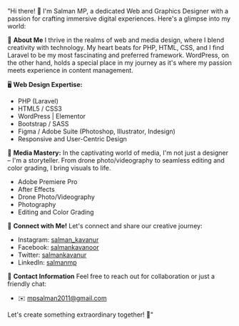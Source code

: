 "Hi there! 👋 I'm Salman MP, a dedicated Web and Graphics Designer with a passion for crafting immersive digital experiences. Here's a glimpse into my world:

🎨 **About Me**
I thrive in the realms of web and media design, where I blend creativity with technology. My heart beats for PHP, HTML, CSS, and I find Laravel to be my most fascinating and preferred framework. WordPress, on the other hand, holds a special place in my journey as it's where my passion meets experience in content management.

🖥️ **Web Design Expertise:**
- PHP (Laravel)
- HTML5 / CSS3
- WordPress | Elementor
- Bootstrap / SASS
- Figma / Adobe Suite (Photoshop, Illustrator, Indesign)
- Responsive and User-Centric Design

🎥 **Media Mastery:**
In the captivating world of media, I'm not just a designer – I'm a storyteller. From drone photo/videography to seamless editing and color grading, I bring visuals to life.
- Adobe Premiere Pro
- After Effects
- Drone Photo/Videography
- Photography
- Editing and Color Grading

🚀 **Connect with Me!**
Let's connect and share our creative journey:
- Instagram: [salman_kavanur](https://www.instagram.com/salman_kavanur/)
- Facebook: [salmankavanoor](https://www.facebook.com/salmankavanoor/)
- Twitter: [salmankavanur](https://www.twitter.com/salmankavanur/)
- LinkedIn: [salmanmp](https://www.linkedin.com/in/salmanmp/)

📧 **Contact Information**
Feel free to reach out for collaboration or just a friendly chat:
- ✉️ [mpsalman2011@gmail.com](mailto:mpsalman2011@gmail.com)

Let's create something extraordinary together! 🚀"
